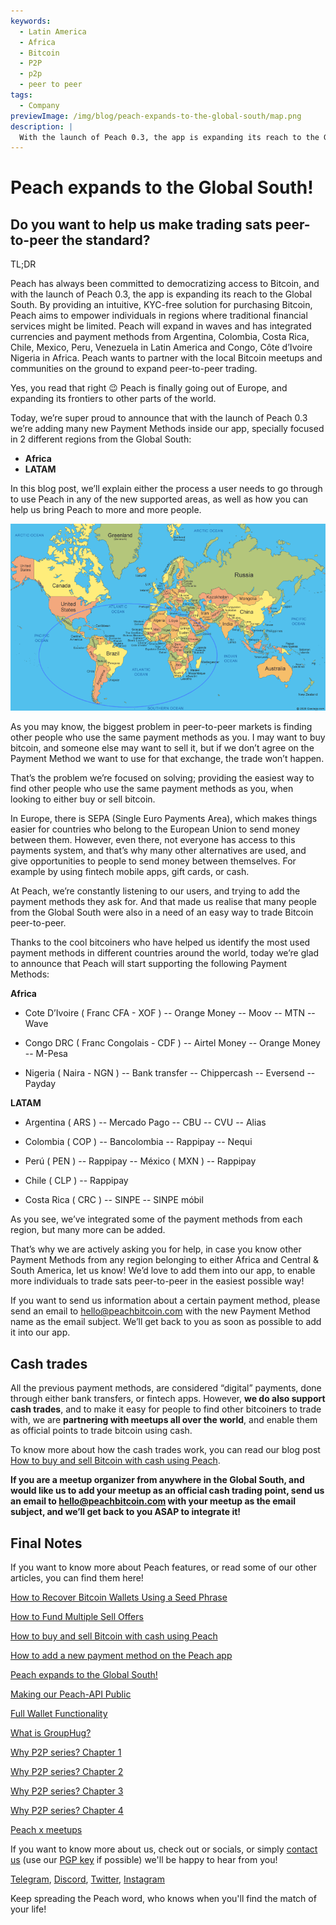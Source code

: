 ```yaml
---
keywords:
  - Latin America
  - Africa
  - Bitcoin
  - P2P
  - p2p
  - peer to peer
tags:
  - Company
previewImage: /img/blog/peach-expands-to-the-global-south/map.png
description: |
  With the launch of Peach 0.3, the app is expanding its reach to the Global South
---
```


# Peach expands to the Global South!

## Do you want to help us make trading sats peer-to-peer the standard?

TL;DR

Peach has always been committed to democratizing access to Bitcoin, and with the launch of Peach 0.3, the app is expanding its reach to the Global South. By providing an intuitive, KYC-free solution for purchasing Bitcoin, Peach aims to empower individuals in regions where traditional financial services might be limited. Peach will expand in waves and has integrated currencies and payment methods from Argentina, Colombia, Costa Rica, Chile, Mexico, Peru, Venezuela in Latin America and Congo, Côte d’Ivoire Nigeria in Africa. Peach wants to partner with the local Bitcoin meetups and communities on the ground to expand peer-to-peer trading.

Yes, you read that right 😉 Peach is finally going out of Europe, and expanding its frontiers to other parts of the world.

Today, we’re super proud to announce that with the launch of Peach 0.3 we’re adding many new Payment Methods inside our app, specially focused in 2 different regions from the Global South:

- **Africa**
- **LATAM**

In this blog post, we’ll explain either the process a user needs to go through to use Peach in any of the new supported areas, as well as how you can help us bring Peach to more and more people.

![](/img/blog/peach-expands-to-the-global-south/map.png)

As you may know, the biggest problem in peer-to-peer markets is finding other people who use the same payment methods as you. I may want to buy bitcoin, and someone else may want to sell it, but if we don’t agree on the Payment Method we want to use for that exchange, the trade won’t happen.

That’s the problem we’re focused on solving; providing the easiest way to find other people who use the same payment methods as you, when looking to either buy or sell bitcoin.

In Europe, there is SEPA (Single Euro Payments Area), which makes things easier for countries who belong to the European Union to send money between them. However, even there, not everyone has access to this payments system, and that’s why many other alternatives are used, and give opportunities to people to send money between themselves. For example by using fintech mobile apps, gift cards, or cash.

At Peach, we’re constantly listening to our users, and trying to add the payment methods they ask for. And that made us realise that many people from the Global South were also in a need of an easy way to trade Bitcoin peer-to-peer.

Thanks to the cool bitcoiners who have helped us identify the most used payment methods in different countries around the world, today we’re glad to announce that Peach will start supporting the following Payment Methods:

**Africa**

- Cote D’Ivoire ( Franc CFA - XOF )
  -- Orange Money
  -- Moov
  -- MTN
  -- Wave

- Congo DRC ( Franc Congolais - CDF )
  -- Airtel Money
  -- Orange Money
  -- M-Pesa

- Nigeria ( Naira - NGN )
  -- Bank transfer
  -- Chippercash
  -- Eversend
  -- Payday

**LATAM**

- Argentina ( ARS )
  -- Mercado Pago
  -- CBU
  -- CVU
  -- Alias

- Colombia ( COP )
  -- Bancolombia
  -- Rappipay
  -- Nequi

- Perú ( PEN )
  -- Rappipay
  -- México ( MXN )
  -- Rappipay

- Chile ( CLP )
  -- Rappipay

- Costa Rica ( CRC )
  -- SINPE
  -- SINPE móbil

As you see, we’ve integrated some of the payment methods from each region, but many more can be added.

That’s why we are actively asking you for help, in case you know other Payment Methods from any region belonging to either Africa and Central & South America, let us know! We’d love to add them into our app, to enable more individuals to trade sats peer-to-peer in the easiest possible way!

If you want to send us information about a certain payment method, please send an email to [hello@peachbitcoin.com](mailto:hello@peachbitcoin.com) with the new Payment Method name as the email subject. We’ll get back to you as soon as possible to add it into our app.

## Cash trades

All the previous payment methods, are considered “digital” payments, done through either bank transfers, or fintech apps. However, **we do also support cash trades**, and to make it easy for people to find other bitcoiners to trade with, we are **partnering with meetups all over the world**, and enable them as official points to trade bitcoin using cash.

To know more about how the cash trades work, you can read our blog post [How to buy and sell Bitcoin with cash using Peach](https://peachbitcoin.com/blog/how-to-buy-and-sell-bitcoin-with-cash-using-peach/).

**If you are a meetup organizer from anywhere in the Global South, and would like us to add your meetup as an official cash trading point, send us an email to [hello@peachbitcoin.com](mailto:hello@peachbitcoin.com) with your meetup as the email subject, and we’ll get back to you ASAP to integrate it!**

## Final Notes

If you want to know more about Peach features, or read some of our other articles, you can find them here!

[How to Recover Bitcoin Wallets Using a Seed Phrase](https://peachbitcoin.com/blog/how-to-restore-peach-wallet/)

[How to Fund Multiple Sell Offers](https://peachbitcoin.com/blog/funding-multiple-sell-offers/)

[How to buy and sell Bitcoin with cash using Peach](https://peachbitcoin.com/blog/how-to-buy-and-sell-bitcoin-with-cash-using-peach/)

[How to add a new payment method on the Peach app](https://peachbitcoin.com/blog/how-to-add-a-payment-method/)

[Peach expands to the Global South!](https://peachbitcoin.com/blog/peach-expands-to-the-global-south/)

[Making our Peach-API Public](https://peachbitcoin.com/blog/making-our-peach-api-public/)

[Full Wallet Functionality](https://peachbitcoin.com/blog/full-wallet-functionality/)

[What is GroupHug?](https://peachbitcoin.com/blog/group-hug/)

[Why P2P series? Chapter 1](https://peachbitcoin.com/blog/why-p2p-chapter-1/)

[Why P2P series? Chapter 2](https://peachbitcoin.com/blog/why-p2p-chapter-2/)

[Why P2P series? Chapter 3](https://peachbitcoin.com/blog/why-p2p-chapter-3-circular-economies/)

[Why P2P series? Chapter 4](https://peachbitcoin.com/blog/why-p2p-chapter-4-chains-of-trust/)

[Peach x meetups](https://peachbitcoin.com/blog/peach-for-meetups/)

If you want to know more about us, check out or socials, or simply [contact us](mailto:hello@peachbitcoin.com) (use our [PGP key](https://keys.openpgp.org/vks/v1/by-fingerprint/48339A19645E2E53488E0E5479E1B270FACD1BD2) if possible) we'll be happy to hear from you!

[Telegram](https://t.me/+GkOW1J-ixBBkZWRk), [Discord](https://discord.gg/ypeHz3SW54), [Twitter](https://twitter.com/peachbitcoin), [Instagram](https://instagram.com/peachbitcoin)

Keep spreading the Peach word, who knows when you'll find the match of your life!
